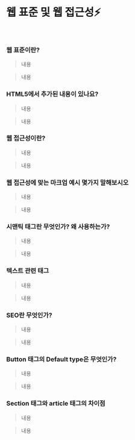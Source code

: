 # 웹 표준 및 웹 접근성⚡️

<br/>

### 웹 표준이란?

> 내용

> 내용

### HTML5에서 추가된 내용이 있나요?

> 내용

> 내용

### 웹 접근성이란?

> 내용

> 내용

### 웹 접근성에 맞는 마크업 예시 몇가지 말해보시오

> 내용

> 내용

### 시맨틱 태그란 무엇인가? 왜 사용하는가?

> 내용

> 내용

### 텍스트 관련 태그

> 내용

> 내용

### SEO란 무엇인가?

> 내용

> 내용

### Button 태그의 Default type은 무엇인가?

> 내용

> 내용

### Section 태그와 article 태그의 차이점

> 내용

> 내용
